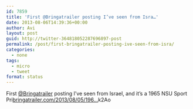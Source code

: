```yaml
---
id: 7859
title: 'First @Bringatrailer posting I’ve seen from Isra…'
date: 2013-08-06T14:39:36+00:00
author: Avi
layout: post
guid: http://twitter-364818052287696897-post
permalink: /post/first-bringatrailer-posting-ive-seen-from-isra/
categories:
  - none
tags:
  - micro
  - tweet
format: status
---
```

First [@Bringatrailer](http://twitter.com/Bringatrailer) posting I’ve seen from Israel, and it’s a 1965 NSU Sport Pri[bringatrailer.com/2013/08/05/196…](http://bringatrailer.com/2013/08/05/1965-nsu-sport-prinz-resto-mod/)k2Ao